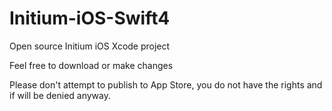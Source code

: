 # Initium-iOS-Swift4
Open source Initium iOS Xcode project

Feel free to download or make changes

Please don't attempt to publish to App Store, you do not have the rights and if will be denied anyway.
